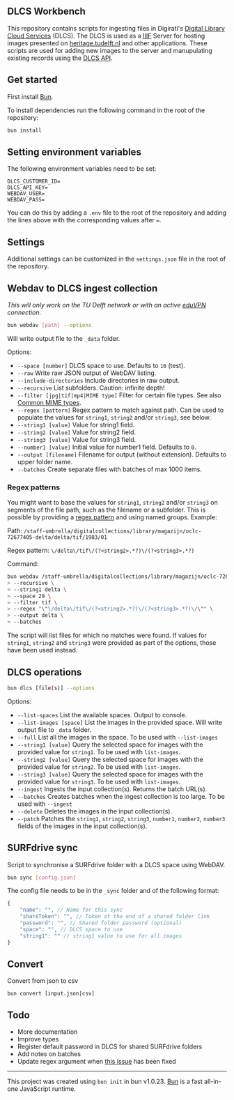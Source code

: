 ## DLCS Workbench

This repository contains scripts for ingesting files in Digirati's [Digital Library Cloud Services](https://iiif-cloud.digirati.com/) (DLCS). The DLCS is used as a [IIIF](https://iiif.io/) Server for hosting images presented on [heritage.tudelft.nl](https://heritage.tudelft.nl/) and other applications. These scripts are used for adding new images to the server and manupulating existing records using the [DLCS API](https://dlcs-book.readthedocs.io/en/latest/API_Reference/introduction.html).

## Get started

First install [Bun](https://bun.sh/).

To install dependencies run the following command in the root of the repository:

```bash
bun install
```

## Setting environment variables

The following environment variables need to be set:

```
DLCS_CUSTOMER_ID=
DLCS_API_KEY=
WEBDAV_USER=
WEBDAV_PASS=
```

You can do this by adding a `.env` file to the root of the repository and adding the lines above with the corresponding values after `=`.

## Settings

Additional settings can be customized in the `settings.json` file in the root of the repository.

## Webdav to DLCS ingest collection

_This will only work on the TU Delft network or with an active [eduVPN](https://www.eduvpn.org/client-apps/) connection._

```bash
bun webdav [path] --options
```

Will write output file to the `_data` folder.

Options:
- `--space [number]` DLCS space to use. Defaults to `16` (test).
- `--raw` Write raw JSON output of WebDAV listing.
- `--include-directories` Include directories in raw output.
- `--recursive` List subfolders. Caution: infinite depth!
- `--filter [jpg|tif|mp4|MIME type]` Filter for certain file types. See also [Common MIME types](https://developer.mozilla.org/en-US/docs/Web/HTTP/Basics_of_HTTP/MIME_types/Common_types).
- `--regex [pattern]` Regex pattern to match against path. Can be used to populate the values for `string1`, `string2` and/or `string3`, see below.
- `--string1 [value]` Value for string1 field. 
- `--string2 [value]` Value for string2 field. 
- `--string3 [value]` Value for string3 field.
- `--number1 [value]` Initial value for number1 field. Defaults to `0`.
- `--output [filename]` Filename for output (without extension). Defaults to upper folder name.
- `--batches` Create separate files with batches of max 1000 items.

### Regex patterns

You might want to base the values for `string1`, `string2` and/or `string3` on segments of the file path, such as the filename or a subfolder. This is possible by providing a [regex pattern](https://developer.mozilla.org/en-US/docs/Web/JavaScript/Guide/Regular_expressions) and using named groups. Example:

Path: `/staff-umbrella/digitalcollections/library/magazijn/oclc-72677405-delta/delta/tif/1983/01`

Regex pattern: `\/delta\/tif\/(?<string2>.*?)\/(?<string3>.*?)`

Command:

```bash
bun webdav /staff-umbrella/digitalcollections/library/magazijn/oclc-72677405-delta/delta/tif \
> --recursive \
> --string1 delta \
> --space 29 \
> --filter tif \
> --regex "\"\/delta\/tif\/(?<string2>.*?)\/(?<string3>.*?)\/\"" \
> --output delta \
> --batches
```

The script will list files for which no matches were found. If values for `string1`, `string2` and `string3` were provided as part of the options, those have been used instead.

## DLCS operations

```bash
bun dlcs [file(s)] --options
```

Options:
- `--list-spaces` List the available spaces. Output to console.
- `--list-images [space]` List the images in the provided space. Will write output file to `_data` folder.
- `--full` List all the images in the space. To be used with `--list-images`
- `--string1 [value]` Query the selected space for images with the provided value for `string1`. To be used with `list-images`.
- `--string2 [value]` Query the selected space for images with the provided value for `string2`. To be used with `list-images`.
- `--string3 [value]` Query the selected space for images with the provided value for `string3`. To be used with `list-images`.
- `--ingest` Ingests the input collection(s). Returns the batch URL(s).
- `--batches` Creates batches when the ingest collection is too large. To be used with `--ingest`
- `--delete` Deletes the images in the input collection(s).
- `--patch` Patches the `string1`, `string2`, `string3`, `number1`, `number2`, `number3` fields of the images in the input collection(s).

## SURFdrive sync

Script to synchronise a SURFdrive folder with a DLCS space using WebDAV.

```bash
bun sync [config.json]
```

The config file needs to be in the `_sync` folder and of the following format:

```js
{
    "name": "", // Name for this sync
    "shareToken": "", // Token at the end of a shared folder link
    "password": "", // Shared folder password (optional)
    "space": "", // DLCS space to use
    "string1": "" // string1 value to use for all images
}
```

## Convert

Convert from json to csv

```
bun convert [input.json|csv]
```

## Todo

- More documentation
- Improve types
- Register default password in DLCS for shared SURFdrive folders
- Add notes on batches
- Update regex argument when [this issue](https://github.com/oven-sh/bun/issues/7667) has been fixed

---

This project was created using `bun init` in bun v1.0.23. [Bun](https://bun.sh) is a fast all-in-one JavaScript runtime.
